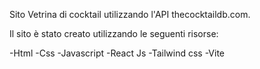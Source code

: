 Sito Vetrina di cocktail utilizzando l'API thecocktaildb.com.

Il sito è stato creato utilizzando le seguenti risorse:

-Html
-Css
-Javascript
-React Js
-Tailwind css
-Vite